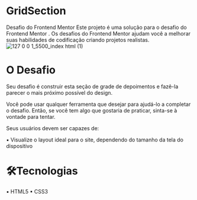 # GridSection
Desafio do Frontend Mentor
Este projeto é uma solução para o desafio do Frontend Mentor .
Os desafios do Frontend Mentor ajudam você a melhorar suas habilidades de codificação criando projetos realistas.
![127 0 0 1_5500_index html (1)](https://user-images.githubusercontent.com/84874660/185752727-ba5eb7bb-e04d-4912-846b-72f353a05a0b.png)
# O Desafio
Seu desafio é construir esta seção de grade de depoimentos e fazê-la parecer o mais próximo possível do design.

Você pode usar qualquer ferramenta que desejar para ajudá-lo a completar o desafio. Então, se você tem algo que gostaria de praticar, sinta-se à vontade para tentar.

Seus usuários devem ser capazes de:

▪ Visualize o layout ideal para o site, dependendo do tamanho da tela do dispositivo

# 🛠Tecnologias

▪ HTML5
▪ CSS3
